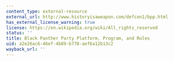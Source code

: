 ```yaml
---
content_type: external-resource
external_url: http://www.historyisaweapon.com/defcon1/bpp.html
has_external_license_warning: true
license: https://en.wikipedia.org/wiki/All_rights_reserved
status: ''
title: Black Panther Party Platform, Program, and Rules
uid: a2e26ac6-46ef-4b89-b778-aef6a12b13c2
wayback_url: ''
---
```

